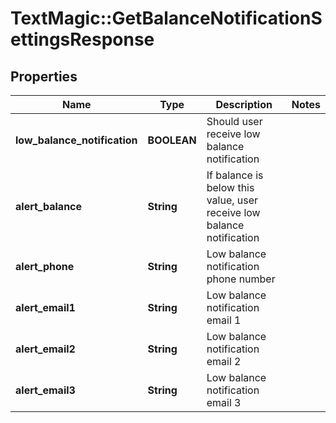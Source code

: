# TextMagic::GetBalanceNotificationSettingsResponse

## Properties
Name | Type | Description | Notes
------------ | ------------- | ------------- | -------------
**low_balance_notification** | **BOOLEAN** | Should user receive low balance notification | 
**alert_balance** | **String** | If balance is below this value, user receive low balance notification | 
**alert_phone** | **String** | Low balance notification phone number | 
**alert_email1** | **String** | Low balance notification email 1 | 
**alert_email2** | **String** | Low balance notification email 2 | 
**alert_email3** | **String** | Low balance notification email 3 | 


